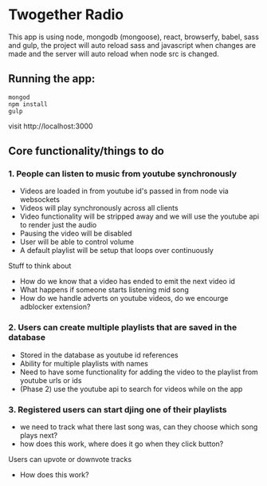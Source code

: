 # Twogether Radio
This app is using node, mongodb (mongoose), react, browserfy, babel, sass and gulp, the project will auto reload sass and javascript when changes are made and the server will auto reload when node src is changed.

## Running the app:

	mongod
	npm install
	gulp

visit http://localhost:3000

## Core functionality/things to do

### 1. People can listen to music from youtube synchronously 
- Videos are loaded in from youtube id's passed in from node via websockets
- Videos will play synchronously across all clients
- Video functionality will be stripped away and we will use the youtube api to render just the audio
- Pausing the video will be disabled
- User will be able to control volume
- A default playlist will be setup that loops over continuously

Stuff to think about
- How do we know that a video has ended to emit the next video id
- What happens if someone starts listening mid song
- How do we handle adverts on youtube videos, do we encourge adblocker extension?

### 2. Users can create multiple playlists that are saved in the database
- Stored in the database as youtube id references
- Ability for multiple playlists with names
- Need to have some functionality for adding the video to the playlist from youtube urls or ids
- (Phase 2) use the youtube api to search for videos while on the app

### 3. Registered users can start djing one of their playlists
- we need to track what there last song was, can they choose which song plays next?
- how does this work, where does it go when they click button?

Users can upvote or downvote tracks 
- How does this work?